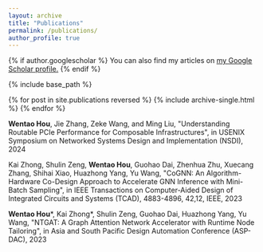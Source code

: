 ```yaml
---
layout: archive
title: "Publications"
permalink: /publications/
author_profile: true
---
```


{% if author.googlescholar %}
  You can also find my articles on <u><a href="{{author.googlescholar}}">my Google Scholar profile</a>.</u>
{% endif %}

{% include base_path %}

{% for post in site.publications reversed %}
  {% include archive-single.html %}
{% endfor %}

**Wentao Hou**, Jie Zhang, Zeke Wang, and Ming Liu, "Understanding Routable PCIe Performance for Composable Infrastructures", in USENIX Symposium on Networked Systems Design and Implementation (NSDI), 2024

Kai Zhong, Shulin Zeng, **Wentao Hou**, Guohao Dai, Zhenhua Zhu, Xuecang Zhang, Shihai Xiao, Huazhong Yang, Yu Wang, "CoGNN: An Algorithm-Hardware Co-Design Approach to Accelerate GNN Inference with Mini-Batch Sampling", in IEEE Transactions on Computer-Aided Design of Integrated Circuits and Systems (TCAD), 4883-4896, 42,12, IEEE, 2023

**Wentao Hou**\*, Kai Zhong\*, Shulin Zeng, Guohao Dai, Huazhong Yang, Yu Wang, "NTGAT: A Graph Attention Network Accelerator with Runtime Node Tailoring", in Asia and South Pacific Design Automation Conference (ASP-DAC), 2023



